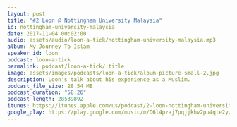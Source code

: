 ```yaml
---
layout: post
title: "#2 Loon @ Nottingham University Malaysia"
id: nottingham-university-malaysia
date: 2017-11-04 00:02:00
audio: assets/audio/loon-a-tick/nottingham-university-malaysia.mp3
album: My Journey To Islam
speaker_id: loon
podcast: loon-a-tick
permalink: podcast/loon-a-tick/:title
image: assets/images/podcasts/loon-a-tick/album-picture-small-2.jpg
description: Loon's talk about his experience as a Muslim.
podcast_file_size: 28.54 MB
podcast_duration: "58:26"
podcast_length: 28539892
itunes: https://itunes.apple.com/us/podcast/2-loon-nottingham-university-malaysia/id1312654144?i=1000394708413
google_play: https://play.google.com/music/m/D6l4pzaj7pqjjkhv2pu4qte2yze?t=2_Loon__Nottingham_University_Malaysia-Loon-A-Tick
---
```

